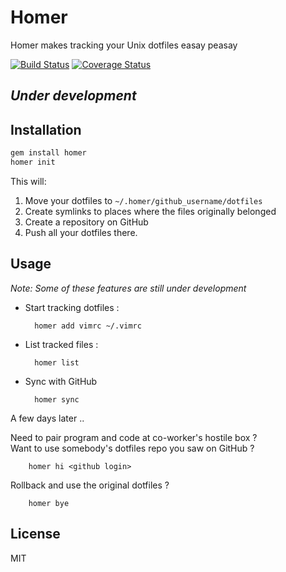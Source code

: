 # Homer

Homer makes tracking your Unix dotfiles easay peasay

[![Build Status](https://travis-ci.org/emilsoman/homer.png?branch=master)](https://travis-ci.org/emilsoman/homer)
[![Coverage Status](https://coveralls.io/repos/emilsoman/homer/badge.png?branch=master)](https://coveralls.io/r/emilsoman/homer)

## *Under development*


## Installation
```sh
gem install homer
homer init
```
This will:

1. Move your dotfiles to `~/.homer/github_username/dotfiles`
2. Create symlinks to places where the files originally belonged
3. Create a repository on GitHub
4. Push all your dotfiles there.
    
## Usage

*Note: Some of these features are still under development*

- Start tracking dotfiles :

        homer add vimrc ~/.vimrc
- List tracked files :

        homer list
- Sync with GitHub

        homer sync

A few days later ..

Need to pair program and code at co-worker's hostile box ?  
Want to use somebody's dotfiles repo you saw on GitHub ?

        homer hi <github login>

Rollback and use the original dotfiles ?

        homer bye
        
## License

MIT
